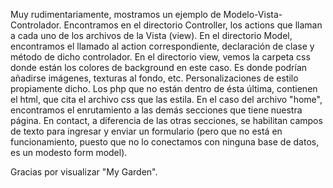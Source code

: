 Muy rudimentariamente, mostramos un ejemplo de Modelo-Vista-Controlador.
Encontramos en el directorio Controller, los actions que llaman a cada uno de los archivos de la Vista (view).
En el directorio Model, encontramos el llamado al action correspondiente, declaración de clase y método de dicho controlador.
En el directorio view, vemos la carpeta css donde están los colores de background en este caso. Es donde podrían añadirse imágenes, texturas al fondo, etc. Personalizaciones de estilo propiamente dicho.
Los php que no están dentro de ésta última, contienen el html, que cita el archivo css que las estila. 
En el caso del archivo "home", encontramos el enrutamiento a las demás secciones que tiene nuestra página.
En contact, a diferencia de las otras secciones, se habilitan campos de texto para ingresar y enviar un formulario (pero que no está en funcionamiento, puesto que no lo conectamos con ninguna base de datos, es un modesto form model).

Gracias por visualizar "My Garden".